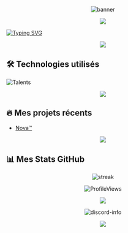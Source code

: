 <!-- Banner ou grande image en haut -->
<p align="center">
  <img src="https://capsule-render.vercel.app/api?type=waving&color=4A90E2&height=200&section=header&text=CroixMiroir16&fontSize=50&fontColor=ffffff" alt="banner" />
</p>

<p align="center">
  <img src="https://user-images.githubusercontent.com/73097560/115834477-dbab4500-a447-11eb-908a-139a6edaec5c.gif"/>
</p>

[![Typing SVG](https://readme-typing-svg.demolab.com?font=Source+Code+Pro&weight=450&size=23&duration=2500&pause=1000&color=FF3C25&center=true&vCenter=true&width=435&lines=Adore+la+programmation.;Cr%C3%A9ateur+de+l'application+Nova.;Passion%C3%A9+du+jeu+vid%C3%A9o+Minecraft.;Aime+faire+de+la+mod%C3%A9ration.+;Aime+apprendre+davantage.;Personne+inspir%C3%A9e+et+cr%C3%A9ative.;Proche+de+la+communaut%C3%A9.+)](https://git.io/typing-svg)

<p align="center">
  <img src="https://user-images.githubusercontent.com/73097560/115834477-dbab4500-a447-11eb-908a-139a6edaec5c.gif"/>
</p>

## 🛠️ Technologies utilisés

![Talents](https://skillicons.dev/icons?i=discord,js,html,python,github&theme=dark)

<p align="center">
  <img src="https://user-images.githubusercontent.com/73097560/115834477-dbab4500-a447-11eb-908a-139a6edaec5c.gif"/>
</p>

## 🔥 Mes projets récents
- [Nova™](1219689750395617280)

<p align="center">
  <img src="https://user-images.githubusercontent.com/73097560/115834477-dbab4500-a447-11eb-908a-139a6edaec5c.gif"/>
</p>

## 📊 Mes Stats GitHub

<p align="center">
  <img src="https://github-readme-streak-stats.herokuapp.com/?user=CroixMiroir16&theme=tokyonight" alt="streak" />
</p>

<p align="center"> 
    <img
        src="https://komarev.com/ghpvc/?username=croixmiroir16&label=Profile%20views&color=0e75b6&style=flat"
        alt="ProfileViews" /> 
    </p>

<p align="center">
  <img src="https://user-images.githubusercontent.com/73097560/115834477-dbab4500-a447-11eb-908a-139a6edaec5c.gif"/>
</p>

<div align="center">
     <img src="https://lanyard.cnrad.dev/api/848876050866896896?bg=transparent" alt="discord-info" margin-top="2rem" />
</div>

<p align="center">
  <img src="https://capsule-render.vercel.app/api?type=waving&color=4A90E2&height=150&section=footer"/>
</p>
